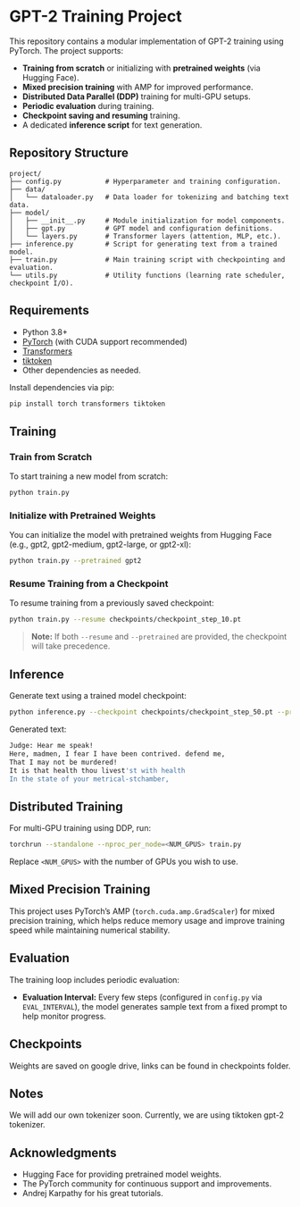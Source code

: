 # GPT-2 Training Project

This repository contains a modular implementation of GPT-2 training using PyTorch. The project supports:

- **Training from scratch** or initializing with **pretrained weights** (via Hugging Face).
- **Mixed precision training** with AMP for improved performance.
- **Distributed Data Parallel (DDP)** training for multi-GPU setups.
- **Periodic evaluation** during training.
- **Checkpoint saving and resuming** training.
- A dedicated **inference script** for text generation.

## Repository Structure

```plaintext
project/
├── config.py           # Hyperparameter and training configuration.
├── data/
│   └── dataloader.py   # Data loader for tokenizing and batching text data.
├── model/
│   ├── __init__.py     # Module initialization for model components.
│   ├── gpt.py          # GPT model and configuration definitions.
│   └── layers.py       # Transformer layers (attention, MLP, etc.).
├── inference.py        # Script for generating text from a trained model.
├── train.py            # Main training script with checkpointing and evaluation.
└── utils.py            # Utility functions (learning rate scheduler, checkpoint I/O).
```

## Requirements

- Python 3.8+
- [PyTorch](https://pytorch.org/) (with CUDA support recommended)
- [Transformers](https://huggingface.co/transformers/)
- [tiktoken](https://github.com/openai/tiktoken)
- Other dependencies as needed.

Install dependencies via pip:

```bash
pip install torch transformers tiktoken
```

## Training

### Train from Scratch
To start training a new model from scratch:

```bash
python train.py
```

### Initialize with Pretrained Weights
You can initialize the model with pretrained weights from Hugging Face (e.g., gpt2, gpt2-medium, gpt2-large, or gpt2-xl):

```bash
python train.py --pretrained gpt2
```

### Resume Training from a Checkpoint
To resume training from a previously saved checkpoint:

```bash
python train.py --resume checkpoints/checkpoint_step_10.pt
```

> **Note:** If both `--resume` and `--pretrained` are provided, the checkpoint will take precedence.

## Inference

Generate text using a trained model checkpoint:

```bash
python inference.py --checkpoint checkpoints/checkpoint_step_50.pt --prompt "Judge: Hear me speak!," --max_length 100
```

Generated text:
```bash
Judge: Hear me speak!
Here, madmen, I fear I have been contrived. defend me,
That I may not be murdered!
It is that health thou livest'st with health
In the state of your metrical-stchamber,
```

## Distributed Training

For multi-GPU training using DDP, run:

```bash
torchrun --standalone --nproc_per_node=<NUM_GPUS> train.py
```

Replace `<NUM_GPUS>` with the number of GPUs you wish to use.

## Mixed Precision Training

This project uses PyTorch’s AMP (`torch.cuda.amp.GradScaler`) for mixed precision training, which helps reduce memory usage and improve training speed while maintaining numerical stability.

## Evaluation

The training loop includes periodic evaluation:

- **Evaluation Interval:** Every few steps (configured in `config.py` via `EVAL_INTERVAL`), the model generates sample text from a fixed prompt to help monitor progress.

## Checkpoints

Weights are saved on google drive, links can be found in checkpoints folder.

## Notes

We will add our own tokenizer soon. Currently, we are using tiktoken gpt-2 tokenizer.

## Acknowledgments

- Hugging Face for providing pretrained model weights.
- The PyTorch community for continuous support and improvements.
- Andrej Karpathy for his great tutorials.
